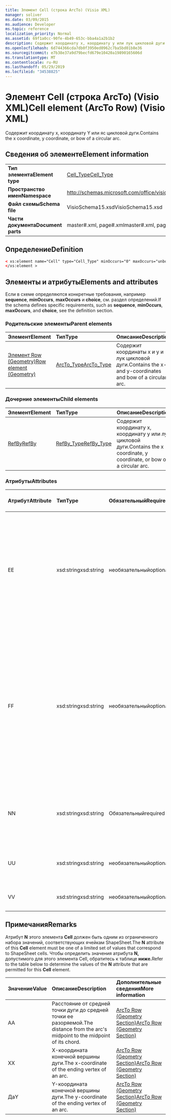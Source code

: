 ```yaml
---
title: Элемент Cell (строка ArcTo) (Visio XML)
manager: soliver
ms.date: 03/09/2015
ms.audience: Developer
ms.topic: reference
localization_priority: Normal
ms.assetid: 69f1a0cc-90fe-4b49-653c-bba4a1a2b1b2
description: Содержит координату x, координату y или лук цикловой дуги.
ms.openlocfilehash: 6d744366cda7db0f3950ed0962c7ba5bd01b8e36
ms.sourcegitcommit: e7b38e37a9d79becfd679e10420a19890165606d
ms.translationtype: MT
ms.contentlocale: ru-RU
ms.lasthandoff: 05/29/2019
ms.locfileid: "34538825"
---
```

# <a name="cell-element-arcto-row-visio-xml"></a><span data-ttu-id="e9b0e-103">Элемент Cell (строка ArcTo) (Visio XML)</span><span class="sxs-lookup"><span data-stu-id="e9b0e-103">Cell element (ArcTo Row) (Visio XML)</span></span>

<span data-ttu-id="e9b0e-104">Содержит координату x, координату Y или яс цикловой дуги.</span><span class="sxs-lookup"><span data-stu-id="e9b0e-104">Contains the x coordinate, y coordinate, or bow of a circular arc.</span></span>
  
## <a name="element-information"></a><span data-ttu-id="e9b0e-105">Сведения об элементе</span><span class="sxs-lookup"><span data-stu-id="e9b0e-105">Element information</span></span>

|||
|:-----|:-----|
|<span data-ttu-id="e9b0e-106">**Тип элемента**</span><span class="sxs-lookup"><span data-stu-id="e9b0e-106">**Element type**</span></span> <br/> |[<span data-ttu-id="e9b0e-107">Cell_Type</span><span class="sxs-lookup"><span data-stu-id="e9b0e-107">Cell_Type</span></span>](cell_type-complextypevisio-xml.md) <br/> |
|<span data-ttu-id="e9b0e-108">**Пространство имен**</span><span class="sxs-lookup"><span data-stu-id="e9b0e-108">**Namespace**</span></span> <br/> |http://schemas.microsoft.com/office/visio/2012/main  <br/> |
|<span data-ttu-id="e9b0e-109">**Файл схемы**</span><span class="sxs-lookup"><span data-stu-id="e9b0e-109">**Schema file**</span></span> <br/> |<span data-ttu-id="e9b0e-110">VisioSchema15.xsd</span><span class="sxs-lookup"><span data-stu-id="e9b0e-110">VisioSchema15.xsd</span></span>  <br/> |
|<span data-ttu-id="e9b0e-111">**Части документа**</span><span class="sxs-lookup"><span data-stu-id="e9b0e-111">**Document parts**</span></span> <br/> |<span data-ttu-id="e9b0e-112">master#.xml, page#.xml</span><span class="sxs-lookup"><span data-stu-id="e9b0e-112">master#.xml, page#.xml</span></span>  <br/> |
   
## <a name="definition"></a><span data-ttu-id="e9b0e-113">Определение</span><span class="sxs-lookup"><span data-stu-id="e9b0e-113">Definition</span></span>

```XML
< xs:element name="Cell" type="Cell_Type" minOccurs="0" maxOccurs="unbounded" >
</xs:element >
```

## <a name="elements-and-attributes"></a><span data-ttu-id="e9b0e-114">Элементы и атрибуты</span><span class="sxs-lookup"><span data-stu-id="e9b0e-114">Elements and attributes</span></span>

<span data-ttu-id="e9b0e-115">Если в схеме определяются конкретные требования, например **sequence**, **minOccurs**, **maxOccurs** и **choice**, см. раздел определений.</span><span class="sxs-lookup"><span data-stu-id="e9b0e-115">If the schema defines specific requirements, such as **sequence**, **minOccurs**, **maxOccurs**, and **choice**, see the definition section.</span></span> 
  
### <a name="parent-elements"></a><span data-ttu-id="e9b0e-116">Родительские элементы</span><span class="sxs-lookup"><span data-stu-id="e9b0e-116">Parent elements</span></span>

|<span data-ttu-id="e9b0e-117">**Элемент**</span><span class="sxs-lookup"><span data-stu-id="e9b0e-117">**Element**</span></span>|<span data-ttu-id="e9b0e-118">**Тип**</span><span class="sxs-lookup"><span data-stu-id="e9b0e-118">**Type**</span></span>|<span data-ttu-id="e9b0e-119">**Описание**</span><span class="sxs-lookup"><span data-stu-id="e9b0e-119">**Description**</span></span>|
|:-----|:-----|:-----|
|[<span data-ttu-id="e9b0e-120">Элемент Row (Geometry)</span><span class="sxs-lookup"><span data-stu-id="e9b0e-120">Row element (Geometry)</span></span>](row-element-geometry-sectionvisio-xml.md) <br/> |[<span data-ttu-id="e9b0e-121">ArcTo_Type</span><span class="sxs-lookup"><span data-stu-id="e9b0e-121">ArcTo_Type</span></span>](arcto_type-complextypevisio-xml.md) <br/> |<span data-ttu-id="e9b0e-122">Содержит координаты x и y и лук цикловой дуги.</span><span class="sxs-lookup"><span data-stu-id="e9b0e-122">Contains the x- and y-coordinates and bow of a circular arc.</span></span>  <br/> |
   
### <a name="child-elements"></a><span data-ttu-id="e9b0e-123">Дочерние элементы</span><span class="sxs-lookup"><span data-stu-id="e9b0e-123">Child elements</span></span>

|<span data-ttu-id="e9b0e-124">**Элемент**</span><span class="sxs-lookup"><span data-stu-id="e9b0e-124">**Element**</span></span>|<span data-ttu-id="e9b0e-125">**Тип**</span><span class="sxs-lookup"><span data-stu-id="e9b0e-125">**Type**</span></span>|<span data-ttu-id="e9b0e-126">**Описание**</span><span class="sxs-lookup"><span data-stu-id="e9b0e-126">**Description**</span></span>|
|:-----|:-----|:-----|
|[<span data-ttu-id="e9b0e-127">RefBy</span><span class="sxs-lookup"><span data-stu-id="e9b0e-127">RefBy</span></span>](refby-element-cell_type-complextypevisio-xml.md) <br/> |[<span data-ttu-id="e9b0e-128">RefBy_Type</span><span class="sxs-lookup"><span data-stu-id="e9b0e-128">RefBy_Type</span></span>](refby_type-complextypevisio-xml.md) <br/> |<span data-ttu-id="e9b0e-129">Содержит координату x, координату y или лук цикловой дуги.</span><span class="sxs-lookup"><span data-stu-id="e9b0e-129">Contains the x coordinate, y coordinate, or bow of a circular arc.</span></span>  <br/> |
   
### <a name="attributes"></a><span data-ttu-id="e9b0e-130">Атрибуты</span><span class="sxs-lookup"><span data-stu-id="e9b0e-130">Attributes</span></span>

|<span data-ttu-id="e9b0e-131">**Атрибут**</span><span class="sxs-lookup"><span data-stu-id="e9b0e-131">**Attribute**</span></span>|<span data-ttu-id="e9b0e-132">**Тип**</span><span class="sxs-lookup"><span data-stu-id="e9b0e-132">**Type**</span></span>|<span data-ttu-id="e9b0e-133">**Обязательный**</span><span class="sxs-lookup"><span data-stu-id="e9b0e-133">**Required**</span></span>|<span data-ttu-id="e9b0e-134">**Описание**</span><span class="sxs-lookup"><span data-stu-id="e9b0e-134">**Description**</span></span>|<span data-ttu-id="e9b0e-135">**Возможные значения**</span><span class="sxs-lookup"><span data-stu-id="e9b0e-135">**Possible values**</span></span>|
|:-----|:-----|:-----|:-----|:-----|
|<span data-ttu-id="e9b0e-136">E</span><span class="sxs-lookup"><span data-stu-id="e9b0e-136">E</span></span>  <br/> |<span data-ttu-id="e9b0e-137">xsd:string</span><span class="sxs-lookup"><span data-stu-id="e9b0e-137">xsd:string</span></span>  <br/> |<span data-ttu-id="e9b0e-138">необязательный</span><span class="sxs-lookup"><span data-stu-id="e9b0e-138">optional</span></span>  <br/> |<span data-ttu-id="e9b0e-139">Указывает, что формула оценивается как ошибка.</span><span class="sxs-lookup"><span data-stu-id="e9b0e-139">Indicates that the formula evaluates to an error.</span></span> <span data-ttu-id="e9b0e-140">Значение E **—** текущее значение (строка сообщения об ошибке); Значение атрибута **V** является последним допустимым значением.</span><span class="sxs-lookup"><span data-stu-id="e9b0e-140">The value of **E** is the current value (an error message string); the value of the **V** attribute is the last valid value.</span></span>  <br/> |<span data-ttu-id="e9b0e-141">Строка сообщения об ошибке.</span><span class="sxs-lookup"><span data-stu-id="e9b0e-141">An error message string.</span></span>  <br/> |
|<span data-ttu-id="e9b0e-142">F</span><span class="sxs-lookup"><span data-stu-id="e9b0e-142">F</span></span>  <br/> |<span data-ttu-id="e9b0e-143">xsd:string</span><span class="sxs-lookup"><span data-stu-id="e9b0e-143">xsd:string</span></span>  <br/> |<span data-ttu-id="e9b0e-144">необязательный</span><span class="sxs-lookup"><span data-stu-id="e9b0e-144">optional</span></span>  <br/> | <span data-ttu-id="e9b0e-145">Представляет формулу элемента.</span><span class="sxs-lookup"><span data-stu-id="e9b0e-145">Represents the element's formula.</span></span> <span data-ttu-id="e9b0e-146">Этот атрибут может содержать одну из следующих строк:</span><span class="sxs-lookup"><span data-stu-id="e9b0e-146">This attribute can contain one of the following strings:</span></span>  <br/>  <span data-ttu-id="e9b0e-147">'(some formula)', если формула существует локально</span><span class="sxs-lookup"><span data-stu-id="e9b0e-147">'(some formula)' if the formula exists locally</span></span>  <br/>  <span data-ttu-id="e9b0e-148">`No Formula` если формула удалена или заблокирована локально</span><span class="sxs-lookup"><span data-stu-id="e9b0e-148">`No Formula` if the formula is locally deleted or blocked</span></span>  <br/>  <span data-ttu-id="e9b0e-149">`Inh` если формула унаследована.</span><span class="sxs-lookup"><span data-stu-id="e9b0e-149">`Inh` if the formula is inherited.</span></span>  <br/> |<span data-ttu-id="e9b0e-150">Формула.</span><span class="sxs-lookup"><span data-stu-id="e9b0e-150">A formula.</span></span>  <br/> |
|<span data-ttu-id="e9b0e-151">N</span><span class="sxs-lookup"><span data-stu-id="e9b0e-151">N</span></span>  <br/> |<span data-ttu-id="e9b0e-152">xsd:string</span><span class="sxs-lookup"><span data-stu-id="e9b0e-152">xsd:string</span></span>  <br/> |<span data-ttu-id="e9b0e-153">Обязательный</span><span class="sxs-lookup"><span data-stu-id="e9b0e-153">required</span></span>  <br/> |<span data-ttu-id="e9b0e-154">Представляет имя ячейки ShapeSheet.</span><span class="sxs-lookup"><span data-stu-id="e9b0e-154">Represents the name of the ShapeSheet cell.</span></span>  <br/> |<span data-ttu-id="e9b0e-155">Имя ячейки ShapeSheet.</span><span class="sxs-lookup"><span data-stu-id="e9b0e-155">The name of the ShapeSheet cell.</span></span>  <br/> <span data-ttu-id="e9b0e-156">См. раздел "Замечания" ниже.</span><span class="sxs-lookup"><span data-stu-id="e9b0e-156">See the Remarks section below.</span></span>  <br/> |
|<span data-ttu-id="e9b0e-157">U</span><span class="sxs-lookup"><span data-stu-id="e9b0e-157">U</span></span>  <br/> |<span data-ttu-id="e9b0e-158">xsd:string</span><span class="sxs-lookup"><span data-stu-id="e9b0e-158">xsd:string</span></span>  <br/> |<span data-ttu-id="e9b0e-159">необязательный</span><span class="sxs-lookup"><span data-stu-id="e9b0e-159">optional</span></span>  <br/> |<span data-ttu-id="e9b0e-160">Представляет единицу измерения, значение по умолчанию — DL.</span><span class="sxs-lookup"><span data-stu-id="e9b0e-160">Represents a unit of measure The default is DL.</span></span>  <br/> |<span data-ttu-id="e9b0e-161">Единицы ячейки.</span><span class="sxs-lookup"><span data-stu-id="e9b0e-161">The units of the cell.</span></span>  <br/> |
|<span data-ttu-id="e9b0e-162">V</span><span class="sxs-lookup"><span data-stu-id="e9b0e-162">V</span></span>  <br/> |<span data-ttu-id="e9b0e-163">xsd:string</span><span class="sxs-lookup"><span data-stu-id="e9b0e-163">xsd:string</span></span>  <br/> |<span data-ttu-id="e9b0e-164">необязательный</span><span class="sxs-lookup"><span data-stu-id="e9b0e-164">optional</span></span>  <br/> |<span data-ttu-id="e9b0e-165">Представляет значение ячейки.</span><span class="sxs-lookup"><span data-stu-id="e9b0e-165">Represents the value of the cell.</span></span>  <br/> |<span data-ttu-id="e9b0e-166">Значение ячейки ShapeSheet.</span><span class="sxs-lookup"><span data-stu-id="e9b0e-166">The value of the ShapeSheet cell.</span></span>  <br/> |
   
## <a name="remarks"></a><span data-ttu-id="e9b0e-167">Примечания</span><span class="sxs-lookup"><span data-stu-id="e9b0e-167">Remarks</span></span>

<span data-ttu-id="e9b0e-168">Атрибут **N** этого элемента **Cell** должен быть одним из ограниченного набора значений, соответствующих ячейкам ShapeSheet.</span><span class="sxs-lookup"><span data-stu-id="e9b0e-168">The **N** attribute of this **Cell** element must be one of a limited set of values that correspond to ShapeSheet cells.</span></span> <span data-ttu-id="e9b0e-169">Чтобы определить значения атрибута **N,** допустимого для этого элемента Cell, обратитесь к таблице **ниже.**</span><span class="sxs-lookup"><span data-stu-id="e9b0e-169">Refer to the table below to determine the values of the **N** attribute that are permitted for this **Cell** element.</span></span> 
  
|<span data-ttu-id="e9b0e-170">**Значение**</span><span class="sxs-lookup"><span data-stu-id="e9b0e-170">**Value**</span></span>|<span data-ttu-id="e9b0e-171">**Описание**</span><span class="sxs-lookup"><span data-stu-id="e9b0e-171">**Description**</span></span>|<span data-ttu-id="e9b0e-172">**Дополнительные сведения**</span><span class="sxs-lookup"><span data-stu-id="e9b0e-172">**More information**</span></span>|
|:-----|:-----|:-----|
|<span data-ttu-id="e9b0e-173">A</span><span class="sxs-lookup"><span data-stu-id="e9b0e-173">A</span></span>  <br/> |<span data-ttu-id="e9b0e-174">Расстояние от средней точки дуги до средней точки ее разоряемой.</span><span class="sxs-lookup"><span data-stu-id="e9b0e-174">The distance from the arc's midpoint to the midpoint of its chord.</span></span>  <br/> |[<span data-ttu-id="e9b0e-175">ArcTo Row (Geometry Section)</span><span class="sxs-lookup"><span data-stu-id="e9b0e-175">ArcTo Row (Geometry Section)</span></span>](arcto-row-geometry-section.md) <br/> |
|<span data-ttu-id="e9b0e-176">X</span><span class="sxs-lookup"><span data-stu-id="e9b0e-176">X</span></span>  <br/> |<span data-ttu-id="e9b0e-177">X-координата конечной вершины дуги.</span><span class="sxs-lookup"><span data-stu-id="e9b0e-177">The x-coordinate of the ending vertex of an arc.</span></span>  <br/> |[<span data-ttu-id="e9b0e-178">ArcTo Row (Geometry Section)</span><span class="sxs-lookup"><span data-stu-id="e9b0e-178">ArcTo Row (Geometry Section)</span></span>](arcto-row-geometry-section.md) <br/> |
|<span data-ttu-id="e9b0e-179">Да</span><span class="sxs-lookup"><span data-stu-id="e9b0e-179">Y</span></span>  <br/> |<span data-ttu-id="e9b0e-180">Y-координата конечной вершины дуги.</span><span class="sxs-lookup"><span data-stu-id="e9b0e-180">The y-coordinate of the ending vertex of an arc.</span></span>  <br/> |[<span data-ttu-id="e9b0e-181">ArcTo Row (Geometry Section)</span><span class="sxs-lookup"><span data-stu-id="e9b0e-181">ArcTo Row (Geometry Section)</span></span>](arcto-row-geometry-section.md) <br/> |
   

